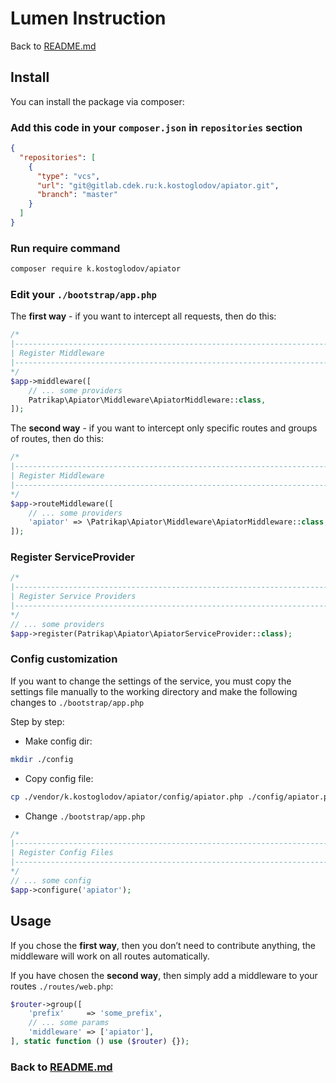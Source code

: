 # Lumen Instruction
Back to [README.md](../README.md)

## Install

You can install the package via composer:

### Add this code in your `composer.json` in `repositories` section
```json
{
  "repositories": [
    {
      "type": "vcs",
      "url": "git@gitlab.cdek.ru:k.kostoglodov/apiator.git",
      "branch": "master"
    }
  ]
}
```

### Run require command 
```bash
composer require k.kostoglodov/apiator
```

### Edit your `./bootstrap/app.php`

The **first way** - if you want to intercept all requests, then do this:
```php
/*
|--------------------------------------------------------------------------
| Register Middleware
|--------------------------------------------------------------------------
*/
$app->middleware([
    // ... some providers
    Patrikap\Apiator\Middleware\ApiatorMiddleware::class,
]);
```
The **second way** - if you want to intercept only specific routes and groups of routes, then do this:
```php
/*
|--------------------------------------------------------------------------
| Register Middleware
|--------------------------------------------------------------------------
*/
$app->routeMiddleware([
    // ... some providers
    'apiator' => \Patrikap\Apiator\Middleware\ApiatorMiddleware::class,
]);
```

### Register ServiceProvider

```php
/*
|--------------------------------------------------------------------------
| Register Service Providers
|--------------------------------------------------------------------------
*/
// ... some providers
$app->register(Patrikap\Apiator\ApiatorServiceProvider::class);
```

### Config customization

If you want to change the settings of the service, you must copy the settings file manually to the working directory and make the following changes to `./bootstrap/app.php`

Step by step:
* Make config dir:
```bash
mkdir ./config
```
* Copy config file:
```bash
cp ./vendor/k.kostoglodov/apiator/config/apiator.php ./config/apiator.php
```
* Change `./bootstrap/app.php`
 ```php
/*
|--------------------------------------------------------------------------
| Register Config Files
|--------------------------------------------------------------------------
 */
 // ... some config
 $app->configure('apiator');
 ```

## Usage
If you chose the **first way**, then you don’t need to contribute anything, the middleware will work on all routes automatically.

If you have chosen the **second way**, then simply add a middleware to your routes `./routes/web.php`:
```php
$router->group([
    'prefix'     => 'some_prefix',
    // ... some params
    'middleware' => ['apiator'],
], static function () use ($router) {});
```

### Back to [README.md](../README.md)
